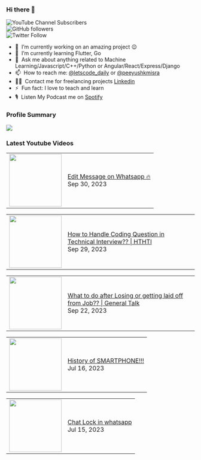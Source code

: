 ### Hi there 👋

![YouTube Channel Subscribers](https://img.shields.io/youtube/channel/subscribers/UCgmk1KXmrHXt_DO0kScyVmQ?style=social)  
![GitHub followers](https://img.shields.io/github/followers/misrapk?style=social)  
![Twitter Follow](https://img.shields.io/twitter/follow/peeyushkmisra?style=social)

- 🔭 &nbsp;I’m currently working on an amazing project :wink:
- 🌱 &nbsp;I’m currently learning Flutter, Go
- 💬 &nbsp;Ask me about anything related to Machine Learning/Javascript/C++/Python or Angular/React/Express/Django
- 📫 &nbsp;How to reach me: [@letscode_daily](https://www.instagram.com/letscode_daily/) or [@peeyushkmisra](https://www.instagram.com/peeyushkmisra/)
- 👨‍💻 &nbsp;Contact me for freelancing projects [Linkedin](https://www.linkedin.com/in/peeyushkmisra/)
- ⚡ &nbsp;Fun fact: I love to teach and learn
- 🎙 &nbsp;Listen My Podcast me on [Spotify](https://open.spotify.com/show/5HlTHA4yxnj56N1klajpQc)

### Profile Summary

![](https://github-profile-summary-cards.vercel.app/api/cards/profile-details?username=misrapk&theme=dracula)

### Latest Youtube Videos

<!-- YOUTUBE:START --><table><tr><td><a href="https://www.youtube.com/watch?v=bxoSNk4yx5k"><img width="140px" src="https://i.ytimg.com/vi/bxoSNk4yx5k/mqdefault.jpg"></a></td>
<td><a href="https://www.youtube.com/watch?v=bxoSNk4yx5k">Edit Message on Whatsapp 🔥</a><br/>Sep 30, 2023</td></tr></table>
<table><tr><td><a href="https://www.youtube.com/watch?v=jIP30PYQ_-o"><img width="140px" src="https://i.ytimg.com/vi/jIP30PYQ_-o/mqdefault.jpg"></a></td>
<td><a href="https://www.youtube.com/watch?v=jIP30PYQ_-o">How to Handle Coding Question in Technical Interview?? | HTHTI</a><br/>Sep 29, 2023</td></tr></table>
<table><tr><td><a href="https://www.youtube.com/watch?v=vK1J0lmWaCI"><img width="140px" src="https://i.ytimg.com/vi/vK1J0lmWaCI/mqdefault.jpg"></a></td>
<td><a href="https://www.youtube.com/watch?v=vK1J0lmWaCI">What to do after Losing or getting laid off from Job?? | General Talk</a><br/>Sep 22, 2023</td></tr></table>
<table><tr><td><a href="https://www.youtube.com/watch?v=U2l4fB6yZsw"><img width="140px" src="https://i.ytimg.com/vi/U2l4fB6yZsw/mqdefault.jpg"></a></td>
<td><a href="https://www.youtube.com/watch?v=U2l4fB6yZsw">History of SMARTPHONE!!!</a><br/>Jul 16, 2023</td></tr></table>
<table><tr><td><a href="https://www.youtube.com/watch?v=sGKVNoq2a9M"><img width="140px" src="https://i.ytimg.com/vi/sGKVNoq2a9M/mqdefault.jpg"></a></td>
<td><a href="https://www.youtube.com/watch?v=sGKVNoq2a9M">Chat Lock in whatsapp</a><br/>Jul 15, 2023</td></tr></table>
<!-- YOUTUBE:END -->
